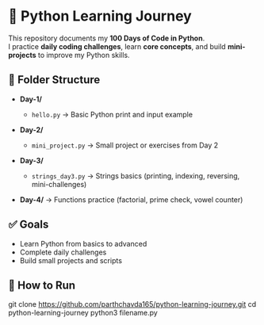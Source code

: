 # 🚀 Python Learning Journey  

This repository documents my **100 Days of Code in Python**.  
I practice **daily coding challenges**, learn **core concepts**, and build **mini-projects** to improve my Python skills.

## 📂 Folder Structure
- **Day-1/**
  - `hello.py` → Basic Python print and input example
- **Day-2/**
  - `mini_project.py` → Small project or exercises from Day 2
- **Day-3/**
  - `strings_day3.py` → Strings basics (printing, indexing, reversing, mini-challenges)

- **Day-4/** → Functions practice (factorial, prime check, vowel counter)

## ✅ Goals
- Learn Python from basics to advanced
- Complete daily challenges
- Build small projects and scripts

## 🚀 How to Run
git clone https://github.com/parthchavda165/python-learning-journey.git
cd python-learning-journey
python3 filename.py
